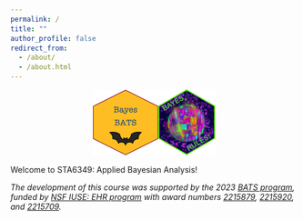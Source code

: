 ```yaml
---
permalink: /
title: ""
author_profile: false
redirect_from: 
  - /about/
  - /about.html
---
```


<center>
<img src = "https://raw.githubusercontent.com/samanthaseals/STA6349/refs/heads/main/images/bayes-bats-hex.png" width=115><img src = "https://raw.githubusercontent.com/samanthaseals/STA6349/refs/heads/main/images/bayes-rules-hex.png" width=100>
</center>

Welcome to STA6349: Applied Bayesian Analysis! <br>

*The development of this course was supported by the 2023 [BATS program](https://www.stat.uci.edu/bayes-bats/), funded by [NSF IUSE: EHR program](https://www.nsf.gov/pubs/2021/nsf21579/nsf21579.htm) with award numbers [2215879](https://www.nsf.gov/awardsearch/showAward?AWD_ID=2215879&HistoricalAwards=false), [2215920](https://www.nsf.gov/awardsearch/showAward?AWD_ID=2215920&HistoricalAwards=false), and [2215709](https://www.nsf.gov/awardsearch/showAward?AWD_ID=2215709&HistoricalAwards=false).*

